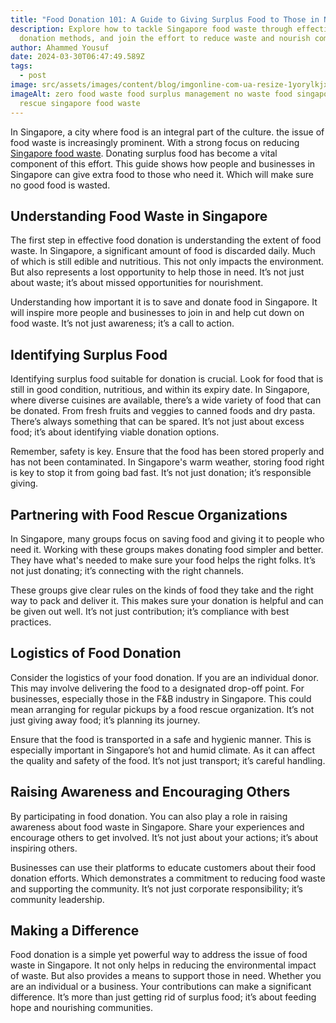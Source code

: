 ```yaml
---
title: "Food Donation 101: A Guide to Giving Surplus Food to Those in Need"
description: Explore how to tackle Singapore food waste through effective
  donation methods, and join the effort to reduce waste and nourish communities
author: Ahammed Yousuf
date: 2024-03-30T06:47:49.589Z
tags:
  - post
image: src/assets/images/content/blog/imgonline-com-ua-resize-1yorylkjxk.jpg
imageAlt: zero food waste food surplus management no waste food singapore food
  rescue singapore food waste
---
```


In Singapore, a city where food is an integral part of the culture. the issue of food waste is increasingly prominent. With a strong focus on reducing [Singapore food waste](https://d2l.sg/). Donating surplus food has become a vital component of this effort. This guide shows how people and businesses in Singapore can give extra food to those who need it. Which will make sure no good food is wasted.

## Understanding Food Waste in Singapore

The first step in effective food donation is understanding the extent of food waste. In Singapore, a significant amount of food is discarded daily. Much of which is still edible and nutritious. This not only impacts the environment. But also represents a lost opportunity to help those in need. It’s not just about waste; it’s about missed opportunities for nourishment.

Understanding how important it is to save and donate food in Singapore. It will inspire more people and businesses to join in and help cut down on food waste. It’s not just awareness; it’s a call to action.

## Identifying Surplus Food

Identifying surplus food suitable for donation is crucial. Look for food that is still in good condition, nutritious, and within its expiry date. In Singapore, where diverse cuisines are available, there’s a wide variety of food that can be donated. From fresh fruits and veggies to canned foods and dry pasta. There’s always something that can be spared. It’s not just about excess food; it’s about identifying viable donation options.

Remember, safety is key. Ensure that the food has been stored properly and has not been contaminated. In Singapore's warm weather, storing food right is key to stop it from going bad fast. It’s not just donation; it’s responsible giving.

## Partnering with Food Rescue Organizations

In Singapore, many groups focus on saving food and giving it to people who need it. Working with these groups makes donating food simpler and better. They have what's needed to make sure your food helps the right folks. It’s not just donating; it’s connecting with the right channels.

These groups give clear rules on the kinds of food they take and the right way to pack and deliver it. This makes sure your donation is helpful and can be given out well. It’s not just contribution; it’s compliance with best practices.

## Logistics of Food Donation

Consider the logistics of your food donation. If you are an individual donor. This may involve delivering the food to a designated drop-off point. For businesses, especially those in the F&B industry in Singapore. This could mean arranging for regular pickups by a food rescue organization. It’s not just giving away food; it’s planning its journey.

Ensure that the food is transported in a safe and hygienic manner. This is especially important in Singapore’s hot and humid climate. As it can affect the quality and safety of the food. It’s not just transport; it’s careful handling.

## Raising Awareness and Encouraging Others

By participating in food donation. You can also play a role in raising awareness about food waste in Singapore. Share your experiences and encourage others to get involved. It’s not just about your actions; it’s about inspiring others.

Businesses can use their platforms to educate customers about their food donation efforts. Which demonstrates a commitment to reducing food waste and supporting the community. It’s not just corporate responsibility; it’s community leadership.

## Making a Difference

Food donation is a simple yet powerful way to address the issue of food waste in Singapore. It not only helps in reducing the environmental impact of waste. But also provides a means to support those in need. Whether you are an individual or a business. Your contributions can make a significant difference. It’s more than just getting rid of surplus food; it’s about feeding hope and nourishing communities.
